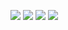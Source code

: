 
<img src="https://img.shields.io/badge/Python-3776AB?style=for-the-badge&logo=python&logoColor=white" target="_blank">   <img src="https://img.shields.io/badge/Arduino_IDE-00979D?style=for-the-badge&logo=arduino&logoColor=white" target="_blank">   <img src="https://img.shields.io/badge/Java-ED8B00?style=for-the-badge&logo=java&logoColor=white" target="_blank">   <img src="https://img.shields.io/badge/MySQL-00000F?style=for-the-badge&logo=mysql&logoColor=white" target="_blank">


